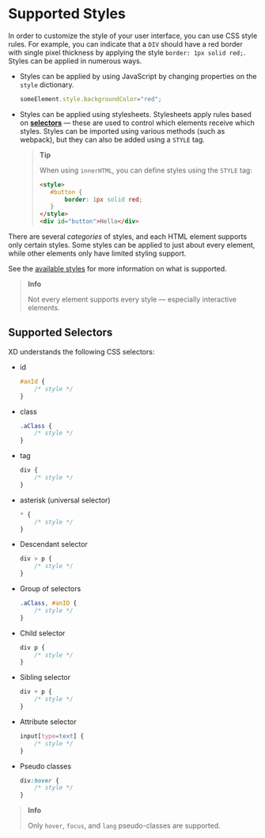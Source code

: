 # Supported Styles

In order to customize the style of your user interface, you can use CSS style rules. For example, you can indicate that a `DIV` should have a red border with single pixel thickness by applying the style `border: 1px solid red;`. Styles can be applied in numerous ways.

* Styles can be applied by using JavaScript by changing properties on the `style` dictionary.

  ```js
  someElement.style.backgroundColor="red";
  ```

* Styles can be applied using stylesheets. Stylesheets apply rules based on [**selectors**](./#supported-selectors) — these are used to control which elements receive which styles. Styles can be imported using various methods (such as webpack), but they can also be added using a `STYLE` tag.

  > **Tip**
  >
  > When using `innerHTML`, you can define styles using the `STYLE` tag:
  >
  > ```html
  > <style>
  >    #button {
  >        border: 1px solid red;
  >    }
  > </style>
  > <div id="button">Hello</div>
  > ```

There are several _categories_ of styles, and each HTML element supports only certain styles. Some styles can be applied to just about every element, while other elements only have limited styling support.

See the [available styles](../../uxp/namespace/css.md) for more information on what is supported.

> **Info**
>
> Not every element supports every style — especially interactive elements.

## Supported Selectors

XD understands the following CSS selectors:

* id
    ```css
    #anId {
        /* style */
    }
    ```
* class
    ```css
    .aClass {
        /* style */
    }
    ```
* tag
    ```css
    div {
        /* style */
    }
    ```
* asterisk (universal selector)
    ```css
    * {
        /* style */
    }
    ```
* Descendant selector
    ```css
    div > p {
        /* style */
    }
    ```
* Group of selectors
    ```css
    .aClass, #anID {
        /* style */
    }
    ```
* Child selector
    ```css
    div p {
        /* style */
    }
    ```
* Sibling selector
    ```css
    div + p {
        /* style */
    }
    ```
* Attribute selector
    ```css
    input[type=text] {
        /* style */
    }
    ```
* Pseudo classes
    ```css
    div:hover {
        /* style */
    }
    ```

> **Info**
>
> Only `hover`, `focus`, and `lang` pseudo-classes are supported.